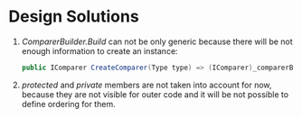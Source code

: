 # Design Solutions

1. *ComparerBuilder.Build* can not be only generic because there will be not enough information to create an instance:

    ``` csharp
    public IComparer CreateComparer(Type type) => (IComparer)_comparerBuilder.Build<T>(type);
    ```

1. *protected* and *private* members are not taken into account for now, because they are not visible for outer code and it will be not possible to define ordering for them.